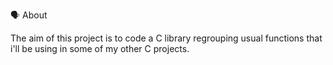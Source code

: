 🗣️ About

The aim of this project is to code a C library regrouping usual functions that i'll be using in some of my other C projects.
